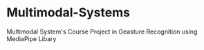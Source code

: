 # Multimodal-Systems
Multimodal System's Course Project in Geasture Recognition using MediaPipe Libary
